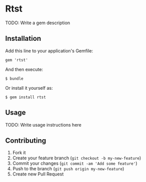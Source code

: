 # Rtst

TODO: Write a gem description

## Installation

Add this line to your application's Gemfile:

    gem 'rtst'

And then execute:

    $ bundle

Or install it yourself as:

    $ gem install rtst

## Usage

TODO: Write usage instructions here

## Contributing

1. Fork it
2. Create your feature branch (`git checkout -b my-new-feature`)
3. Commit your changes (`git commit -am 'Add some feature'`)
4. Push to the branch (`git push origin my-new-feature`)
5. Create new Pull Request
